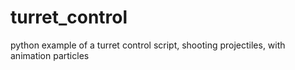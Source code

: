 # turret_control
python example of a turret control script, shooting projectiles, with animation particles
